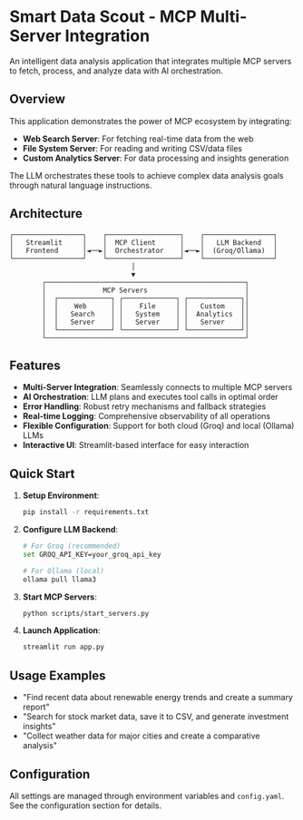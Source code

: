 # Smart Data Scout - MCP Multi-Server Integration

An intelligent data analysis application that integrates multiple MCP servers to fetch, process, and analyze data with AI orchestration.

## Overview

This application demonstrates the power of MCP ecosystem by integrating:
- **Web Search Server**: For fetching real-time data from the web
- **File System Server**: For reading and writing CSV/data files
- **Custom Analytics Server**: For data processing and insights generation

The LLM orchestrates these tools to achieve complex data analysis goals through natural language instructions.

## Architecture

```
┌─────────────────┐    ┌──────────────────┐    ┌─────────────────┐
│   Streamlit     │    │  MCP Client      │    │   LLM Backend   │
│   Frontend      │◄──►│  Orchestrator    │◄──►│  (Groq/Ollama)  │
└─────────────────┘    └──────────────────┘    └─────────────────┘
                              │
                              ▼
        ┌─────────────────────────────────────────────────┐
        │              MCP Servers                        │
        │  ┌─────────────┐ ┌─────────────┐ ┌─────────────┐│
        │  │    Web      │ │    File     │ │   Custom    ││
        │  │   Search    │ │   System    │ │  Analytics  ││
        │  │   Server    │ │   Server    │ │   Server    ││
        │  └─────────────┘ └─────────────┘ └─────────────┘│
        └─────────────────────────────────────────────────┘
```

## Features

- **Multi-Server Integration**: Seamlessly connects to multiple MCP servers
- **AI Orchestration**: LLM plans and executes tool calls in optimal order
- **Error Handling**: Robust retry mechanisms and fallback strategies
- **Real-time Logging**: Comprehensive observability of all operations
- **Flexible Configuration**: Support for both cloud (Groq) and local (Ollama) LLMs
- **Interactive UI**: Streamlit-based interface for easy interaction

## Quick Start

1. **Setup Environment**:
   ```bash
   pip install -r requirements.txt
   ```

2. **Configure LLM Backend**:
   ```bash
   # For Groq (recommended)
   set GROQ_API_KEY=your_groq_api_key
   
   # For Ollama (local)
   ollama pull llama3
   ```

3. **Start MCP Servers**:
   ```bash
   python scripts/start_servers.py
   ```

4. **Launch Application**:
   ```bash
   streamlit run app.py
   ```

## Usage Examples

- "Find recent data about renewable energy trends and create a summary report"
- "Search for stock market data, save it to CSV, and generate investment insights"
- "Collect weather data for major cities and create a comparative analysis"

## Configuration

All settings are managed through environment variables and `config.yaml`. See the configuration section for details.
